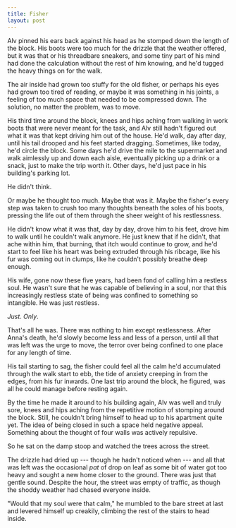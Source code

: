 ```yaml
---
title: Fisher
layout: post
---
```


Alv pinned his ears back against his head as he stomped down the length of the block. His boots were too much for the drizzle that the weather offered, but it was that or his threadbare sneakers, and some tiny part of his mind had done the calculation without the rest of him knowing, and he'd tugged the heavy things on for the walk.

The air inside had grown too stuffy for the old fisher, or perhaps his eyes had grown too tired of reading, or maybe it was something in his joints, a feeling of too much space that needed to be compressed down. The solution, no matter the problem, was to move.

His third time around the block, knees and hips aching from walking in work boots that were never meant for the task, and Alv still hadn't figured out what it was that kept driving him out of the house. He'd walk, day after day, until his tail drooped and his feet started dragging. Sometimes, like today, he'd circle the block. Some days he'd drive the mile to the supermarket and walk aimlessly up and down each aisle, eventually picking up a drink or a snack, just to make the trip worth it. Other days, he'd just pace in his building's parking lot.

He didn't think.

Or maybe he thought too much. Maybe that was it. Maybe the fisher's every step was taken to crush too many thoughts beneath the soles of his boots, pressing the life out of them through the sheer weight of his restlessness.

He didn't know what it was that, day by day, drove him to his feet, drove him to walk until he couldn't walk anymore. He just knew that if he didn't, that ache within him, that burning, that itch would continue to grow, and he'd start to feel like his heart was being extruded through his ribcage, like his fur was coming out in clumps, like he couldn't possibly breathe deep enough.

His wife, gone now these five years, had been fond of calling him a restless soul. He wasn't sure that he was capable of believing in a soul, nor that this increasingly restless state of being was confined to something so intangible. He was just restless.

*Just*. *Only*.

That's all he was. There was nothing to him except restlessness. After Anna's death, he'd slowly become less and less of a person, until all that was left was the urge to move, the terror over being confined to one place for any length of time.

His tail starting to sag, the fisher could feel all the calm he'd accumulated through the walk start to ebb, the tide of anxiety creeping in from the edges, from his fur inwards. One last trip around the block, he figured, was all he could manage before resting again.

By the time he made it around to his building again, Alv was well and truly sore, knees and hips aching from the repetitive motion of stomping around the block. Still, he couldn't bring himself to head up to his apartment quite yet. The idea of being closed in such a space held negative appeal. Something about the thought of four walls was actively repulsive.

So he sat on the damp stoop and watched the trees across the street.

The drizzle had dried up --- though he hadn't noticed when --- and all that was left was the occasional *pat* of drop on leaf as some bit of water got too heavy and sought a new home closer to the ground. There was just that gentle sound. Despite the hour, the street was empty of traffic, as though the shoddy weather had chased everyone inside.

"Would that my soul were that calm," he mumbled to the bare street at last and levered himself up creakily, climbing the rest of the stairs to head inside.
